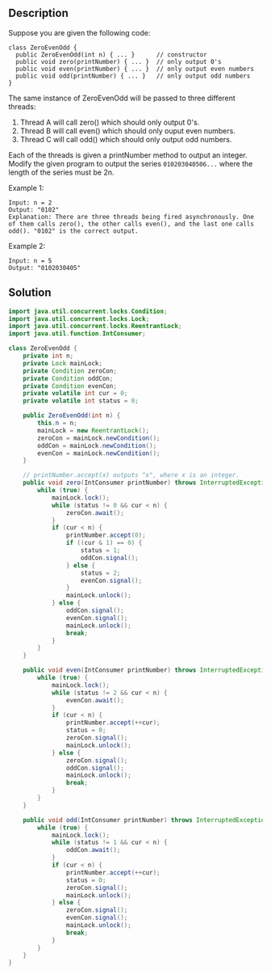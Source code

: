 ## Description

Suppose you are given the following code:
```
class ZeroEvenOdd {
  public ZeroEvenOdd(int n) { ... }      // constructor
  public void zero(printNumber) { ... }  // only output 0's
  public void even(printNumber) { ... }  // only output even numbers
  public void odd(printNumber) { ... }   // only output odd numbers
}
```
The same instance of ZeroEvenOdd will be passed to three different threads:

1. Thread A will call zero() which should only output 0's.
2. Thread B will call even() which should only ouput even numbers.
3. Thread C will call odd() which should only output odd numbers.

Each of the threads is given a printNumber method to output an integer. Modify the given program to output the series `010203040506...` where the length of the series must be 2n.

 
Example 1:
```
Input: n = 2
Output: "0102"
Explanation: There are three threads being fired asynchronously. One of them calls zero(), the other calls even(), and the last one calls odd(). "0102" is the correct output.
```
Example 2:
```
Input: n = 5
Output: "0102030405"
```

## Solution

```java
import java.util.concurrent.locks.Condition;
import java.util.concurrent.locks.Lock;
import java.util.concurrent.locks.ReentrantLock;
import java.util.function.IntConsumer;

class ZeroEvenOdd {
    private int n;
    private Lock mainLock;
    private Condition zeroCon;
    private Condition oddCon;
    private Condition evenCon;
    private volatile int cur = 0;
    private volatile int status = 0;

    public ZeroEvenOdd(int n) {
        this.n = n;
        mainLock = new ReentrantLock();
        zeroCon = mainLock.newCondition();
        oddCon = mainLock.newCondition();
        evenCon = mainLock.newCondition();
    }

    // printNumber.accept(x) outputs "x", where x is an integer.
    public void zero(IntConsumer printNumber) throws InterruptedException {
        while (true) {
            mainLock.lock();
            while (status != 0 && cur < n) {
                zeroCon.await();
            }
            if (cur < n) {
                printNumber.accept(0);
                if ((cur & 1) == 0) {
                    status = 1;
                    oddCon.signal();
                } else {
                    status = 2;
                    evenCon.signal();
                }
                mainLock.unlock();
            } else {
                oddCon.signal();
                evenCon.signal();
                mainLock.unlock();
                break;
            }
        }
    }

    public void even(IntConsumer printNumber) throws InterruptedException {
        while (true) {
            mainLock.lock();
            while (status != 2 && cur < n) {
                evenCon.await();
            }
            if (cur < n) {
                printNumber.accept(++cur);
                status = 0;
                zeroCon.signal();
                mainLock.unlock();
            } else {
                zeroCon.signal();
                oddCon.signal();
                mainLock.unlock();
                break;
            }
        }
    }

    public void odd(IntConsumer printNumber) throws InterruptedException {
        while (true) {
            mainLock.lock();
            while (status != 1 && cur < n) {
                oddCon.await();
            }
            if (cur < n) {
                printNumber.accept(++cur);
                status = 0;
                zeroCon.signal();
                mainLock.unlock();
            } else {
                zeroCon.signal();
                evenCon.signal();
                mainLock.unlock();
                break;
            }
        }
    }
}
```
